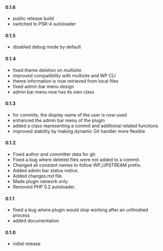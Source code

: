 #### 0.1.6
* public release build
* switched to PSR-4 autoloader

#### 0.1.5
* disabled debug mode by default

#### 0.1.4
* fixed theme deletion on multisite
* improved compatibility with multisite and WP CLI
* theme information is now retrieved from local files
* fixed admin bar menu design
* admin bar menu now has its own class

#### 0.1.3
* for commits, the display name of the user is now used
* enhanced the admin bar menu of the plugin
* added a class representing a commit and additional related functions
* improved stability by making dynamic Git handler more flexible

#### 0.1.2
* Fixed author and committer data for git.
* Fixed a bug where deleted files were not added to a commit.
* Changed all constant names to follow WP_UPSTREAM prefix.
* Added admin bar status notice.
* Added changes.md file.
* Made plugin network only.
* Removed PHP 5.2 autoloader.

#### 0.1.1
* fixed a bug where plugin would stop working after an unfinished process
* added documentation

#### 0.1.0
* initial release
